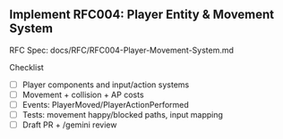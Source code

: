 ## Implement RFC004: Player Entity & Movement System

RFC Spec: docs/RFC/RFC004-Player-Movement-System.md

Checklist
- [ ] Player components and input/action systems
- [ ] Movement + collision + AP costs
- [ ] Events: PlayerMoved/PlayerActionPerformed
- [ ] Tests: movement happy/blocked paths, input mapping
- [ ] Draft PR + /gemini review

